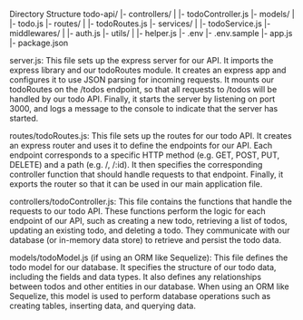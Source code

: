 Directory Structure
todo-api/
  |- controllers/
  |  |- todoController.js
  |- models/
  |  |- todo.js
  |- routes/
  |  |- todoRoutes.js
  |- services/
  |  |- todoService.js
  |- middlewares/
  |  |- auth.js
  |- utils/
  |  |- helper.js
  |- .env
  |- .env.sample
  |- app.js
  |- package.json


server.js: This file sets up the express server for our API. It imports the express library and our todoRoutes module. It creates an express app and configures it to use JSON parsing for incoming requests. It mounts our todoRoutes on the /todos endpoint, so that all requests to /todos will be handled by our todo API. Finally, it starts the server by listening on port 3000, and logs a message to the console to indicate that the server has started.

routes/todoRoutes.js: This file sets up the routes for our todo API. It creates an express router and uses it to define the endpoints for our API. Each endpoint corresponds to a specific HTTP method (e.g. GET, POST, PUT, DELETE) and a path (e.g. /, /:id). It then specifies the corresponding controller function that should handle requests to that endpoint. Finally, it exports the router so that it can be used in our main application file.

controllers/todoController.js: This file contains the functions that handle the requests to our todo API. These functions perform the logic for each endpoint of our API, such as creating a new todo, retrieving a list of todos, updating an existing todo, and deleting a todo. They communicate with our database (or in-memory data store) to retrieve and persist the todo data.

models/todoModel.js (if using an ORM like Sequelize): This file defines the todo model for our database. It specifies the structure of our todo data, including the fields and data types. It also defines any relationships between todos and other entities in our database. When using an ORM like Sequelize, this model is used to perform database operations such as creating tables, inserting data, and querying data.